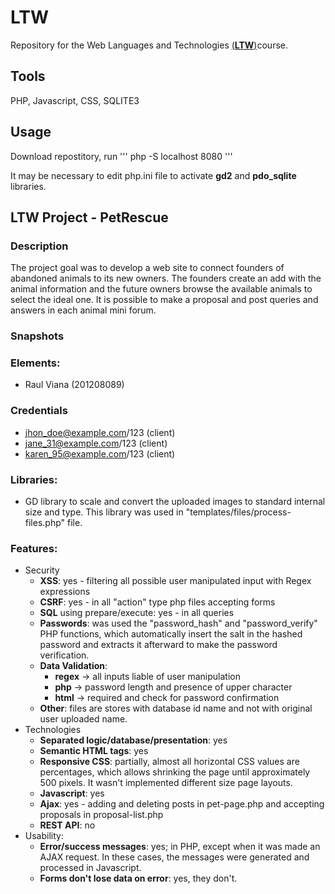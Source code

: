 

# LTW
Repository for the Web Languages and Technologies [(**LTW**)](https://sigarra.up.pt/feup/pt/ucurr_geral.ficha_uc_view?pv_ocorrencia_id=459485)course.

## Tools
PHP, Javascript, CSS, SQLITE3

## Usage
Download repostitory, run 
'''
php -S localhost 8080
'''

It may be necessary to edit php.ini file to activate **gd2** and **pdo_sqlite** libraries.



## LTW Project - PetRescue

### Description
The project goal was to develop a web site to connect founders of abandoned animals to its new owners. The founders create an add with the animal information and the future owners browse the available animals to select the ideal one. It is possible to make a proposal and post queries and answers in each animal mini forum.

### Snapshots



### Elements:
 - Raul Viana (201208089)

### Credentials
 - jhon_doe@example.com/123 (client)
 - jane_31@example.com/123 (client)
 - karen_95@example.com/123 (client)

### Libraries:
 - GD library to scale and convert the uploaded images to standard internal size and type. This library was used in "templates/files/process-files.php" file. 

### Features:
 - Security
     - **XSS**: yes - filtering all possible user manipulated input with Regex expressions
     - **CSRF**: yes - in all "action" type php files accepting forms
     - **SQL** using prepare/execute: yes - in all queries
     - **Passwords**: was used the "password_hash" and "password_verify" PHP functions, which automatically insert the salt in the hashed password and extracts it afterward to make the password verification.
     - **Data Validation**: 
        - **regex** -> all inputs liable of user manipulation
        - **php** -> password length and presence of upper character
        - **html** -> required and check for password confirmation 
     - **Other**: files are stores with database id name and not with original user uploaded name.
 - Technologies
     - **Separated logic/database/presentation**: yes
     - **Semantic HTML tags**: yes
     - **Responsive CSS**: partially, almost all horizontal CSS values are percentages, which allows shrinking the page until approximately 500 pixels. It wasn't implemented different size page layouts. 
     - **Javascript**: yes
     - **Ajax**: yes - adding and deleting posts in pet-page.php and accepting proposals in proposal-list.php 
     - **REST API**: no
 - Usability:
     - **Error/success messages**: yes; in PHP, except when it was made an AJAX request. In these cases, the messages were generated and processed in Javascript. 
     - **Forms don't lose data on error**: yes, they don't. 
